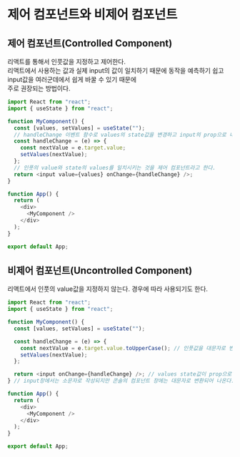 # 제어 컴포넌트와 비제어 컴포넌트

## 제어 컴포넌트(Controlled Component)

리액트를 통해서 인풋값을 지정하고 제어한다.  
리액트에서 사용하는 값과 실제 input의 값이 일치하기 때문에 동작을 예측하기 쉽고 input값을 여러군데에서 쉽게 바꿀 수 있기 때문에  
주로 권장되는 방법이다.

```javascript
import React from "react";
import { useState } from "react";

function MyComponent() {
  const [values, setValues] = useState("");
  // handleChange 이벤트 함수로 values의 state값을 변경하고 input의 prop으로 내려준다.
  const handleChange = (e) => {
    const nextValue = e.target.value;
    setValues(nextValue);
  };
  // 인풋의 value와 state의 values를 일치시키는 것을 제어 컴포넌트라고 한다.
  return <input value={values} onChange={handleChange} />;
}

function App() {
  return (
    <div>
      <MyComponent />
    </div>
  );
}

export default App;
```

## 비제어 컴포넌트(Uncontrolled Component)

리액트에서 인풋의 value값을 지정하지 않는다. 경우에 따라 사용되기도 한다.

```javascript
import React from "react";
import { useState } from "react";

function MyComponent() {
  const [values, setValues] = useState("");

  const handleChange = (e) => {
    const nextValue = e.target.value.toUpperCase(); // 인풋값을 대문자로 변환해 state값을 변경한다.
    setValues(nextValue);
  };

  return <input onChange={handleChange} />; // values state값이 prop으로 전달되어있지 않다.
} // input창에서는 소문자로 작성되지만 콘솔의 컴포넌트 창에는 대문자로 변환되어 나온다. -> input의 value와 state값이 다르다!

function App() {
  return (
    <div>
      <MyComponent />
    </div>
  );
}

export default App;
```
